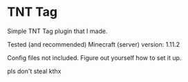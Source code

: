 # TNT Tag

Simple TNT Tag plugin that I made.

Tested (and recommended) Minecraft (server) version: 1.11.2

Config files not included. Figure out yourself how to set it up.

pls don't steal kthx

